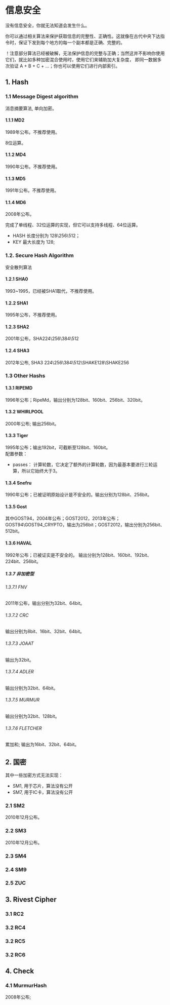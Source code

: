 ﻿# 信息安全
没有信息安全，你就无法知道会发生什么。

你可以通过相关算法来保护获取信息的完整性、正确性。这就像在古代中央下达指令时，保证下发到每个地方的每一个副本都是正确、完整的。

！注意部分算法已经被破解，无法保护信息的完整与正确；当然这并不影响你使用它们，就比如多种加密混合使用时，使用它们来辅助加大复杂度， 即同一数据多次验证 A + B + C + ...；你也可以使用它们进行内部索引。
## 1. Hash
### 1.1 Message Digest algorithm
消息摘要算法, 单向加密。

#### 1.1.1 MD2
1989年公布。不推荐使用。

8位运算。
#### 1.1.2 MD4
1990年公布。不推荐使用。
#### 1.1.3 MD5
1991年公布。不推荐使用。
#### 1.1.4 MD6
2008年公布。

完成了单线程、32位运算的实现，但它可以支持多线程、64位运算。
- HASH 长度分别为 128\256\512；
- KEY 最大长度为 128;
### 1.2. Secure Hash Algorithm
安全散列算法
#### 1.2.1 SHA0
1993~1995，已经被SHA1取代，不推荐使用。
#### 1.2.2 SHA1
1995年公布，不推荐使用。
#### 1.2.3 SHA2
2001年公布，SHA224\256\384\512
#### 1.2.4 SHA3
2012年公布, SHA3 224\256\384\512\SHAKE128\SHAKE256

### 1.3  Other Hashs
#### 1.3.1 RIPEMD  
1996年公布；RipeMd，输出分别为128bit、160bit、256bit、320bit。
#### 1.3.2 WHIRLPOOL
2000年公布; 输出256bit。
#### 1.3.3 Tiger
1995年公布；输出192bit，可截断至128bit、160bit。  
配置参数：
- passes： 计算轮数，它决定了额外的计算轮数，因为最基本要进行三轮运算，所以它始终大于3。
#### 1.3.4 Snefru
1990年公布；已被证明原始设计是不安全的。输出分别为128bit、256bit。
#### 1.3.5 Gost
其中GOST94，2004年公布；GOST2012，2013年公布；GOST94\GOST94_CRYPTO，输出为256bit；GOST2012，输出分别为256bit、512bit。
#### 1.3.6 HAVAL  
1992年公布；已被证实是不安全的。 输出分别为128bit、160bit、192bit、224bit、256bit。  
##### 1.3.7 非加密型
###### 1.3.7.1 FNV
2011年公布，输出分别为32bit、64bit。
###### 1.3.7.2 CRC
输出分别为8bit、16bit、32bit、64bit。
###### 1.3.7.3 JOAAT
输出为32bit。
###### 1.3.7.4 ADLER
输出分别为32bit、64bit。
###### 1.3.7.5 MURMUR
输出分别为32bit、128bit。
###### 1.3.7.6 FLETCHER
累加和; 输出为16bit、32bit、64bit。

## 2. 国密

其中一些加密方式无法实现：
- SM1, 用于芯片，算法没有公开
- SM7, 用于IC卡，算法没有公开
### 2.1 SM2
2010年12月公布。
### 2.2 SM3
2010年12月公布。
### 2.3 SM4
### 2.4 SM9
### 2.5 ZUC 

## 3. Rivest Cipher
### 3.1 RC2
### 3.2 RC4
### 3.2 RC5
### 3.2 RC6


## 4. Check
### 4.1 MurmurHash
2008年公布;
